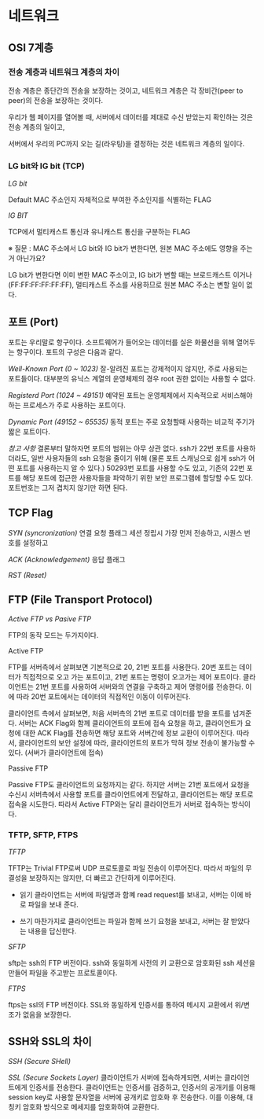 # 네트워크

## OSI 7계층

### 전송 계층과 네트워크 계층의 차이

전송 계층은 종단간의 전송을 보장하는 것이고, 네트워크 계층은 각 장비간(peer to peer)의 전송을 보장하는 것이다.

우리가 웹 페이지를 열어볼 때, 서버에서 데이터를 제대로 수신 받았는지 확인하는 것은 전송 계층의 일이고,

서버에서 우리의 PC까지 오는 길(라우팅)을 결정하는 것은 네트워크 계층의 일이다.

### LG bit와 IG bit (TCP)

_LG bit_

Default MAC 주소인지 자체적으로 부여한 주소인지를 식별하는 FLAG

_IG BIT_

TCP에서 멀티캐스트 통신과 유니캐스트 통신을 구분하는 FLAG


※ 질문 : MAC 주소에서 LG bit와 IG bit가 변한다면, 원본 MAC 주소에도 영향을 주는거 아닌가요?

LG bit가 변한다면 이미 변한 MAC 주소이고, IG bit가 변할 때는 브로드캐스트 이거나(FF:FF:FF:FF:FF:FF), 멀티캐스트 주소를 사용하므로 원본 MAC 주소는 변할 일이 없다.


## 포트 (Port)

포트는 우리말로 항구이다. 소프트웨어가 들어오는 데이터를 실은 화물선을 위해 열어두는 항구이다. 포트의 구성은 다음과 같다.

_Well-Known Port (0 ~ 1023)_
잘-알려진 포트는 강제적이지 않지만, 주로 사용되는 포트들이다. 대부분의 유닉스 계열의 운영체제의 경우 root 권한 없이는 사용할 수 없다.

_Registerd Port (1024 ~ 49151)_
예약된 포트는 운영체제에서 지속적으로 서비스해야하는 프로세스가 주로 사용하는 포트이다.

_Dynamic Port (49152 ~ 65535)_
동적 포트는 주로 요청할때 사용하는 비교적 주기가 짧은 포트이다.

_참고 사항_
결론부터 말하자면 포트의 범위는 아무 상관 없다. ssh가 22번 포트를 사용하더라도, 일반 사용자들의 ssh 요청을 줄이기 위해 (물론 포트 스캐닝으로 쉽게 ssh가 어떤 포트를 사용하는지 알 수 있다.) 50293번 포트를 사용할 수도 있고, 기존의 22번 포트를 해당 포트에 접근한 사용자들을 파악하기 위한 보안 프로그램에 할당할 수도 있다. 포트번호는 그저 겹치지 않기만 하면 된다.


## TCP Flag

_SYN (syncronization)_
연결 요청 플래그
세션 정립시 가장 먼저 전송하고, 시퀀스 번호를 설정하고

_ACK (Acknowledgement)_
응답 플래그

_RST (Reset)_




## FTP (File Transport Protocol)

_Active FTP vs Pasive FTP_

FTP의 동작 모드는 두가지이다.

Active FTP  

FTP를 서버측에서 살펴보면 기본적으로 20, 21번 포트를 사용한다. 20번 포트는 데이터가 직접적으로 오고 가는 포트이고, 21번 포트는 명령이 오고가는 제어 포트이다. 클라이언트는 21번 포트를 사용하여 서버와의 연결을 구축하고 제어 명령어를 전송한다. 이에 따라 20번 포트에서는 데이터의 직접적인 이동이 이루어진다.

클라이언트 측에서 살펴보면, 처음 서버측의 21번 포트로 데이터를 받을 포트를 넘겨준다. 서버는 ACK Flag와 함께 클라이언트의 포트에 접속 요청을 하고, 클라이언트가 요청에 대한 ACK Flag를 전송하면 해당 포트와 서버간에 정보 교환이 이루어진다. 따라서, 클라이언트의 보안 설정에 따라, 클라이언트의 포트가 막혀 정보 전송이 불가능할 수 있다. (서버가 클라이언트에 접속)

Passive FTP

Passive FTP도 클라이언트의 요청까지는 같다. 하지만 서버는 21번 포트에서 요청을 수신시 서버측에서 사용할 포트를 클라이언트에게 전달하고, 클라이언트는 해당 포트로 접속을 시도한다. 따라서 Active FTP와는 달리 클라이언트가 서버로 접속하는 방식이다.



### TFTP, SFTP, FTPS

_TFTP_

TFTP는 Trivial FTP로써 UDP 프로토콜로 파일 전송이 이루어진다. 따라서 파일의 무결성을 보장하지는 않지만, 더 빠르고 간단하게 이루어진다.

* 읽기
클라이언트는 서버에 파일명과 함꼐 read request를 보내고, 서버는 이에 바로 파일을 보내 준다.

* 쓰기
마찬가지로 클라이언트는 파일과 함께 쓰기 요청을 보내고, 서버는 잘 받았다는 내용을 답신한다.


_SFTP_

sftp는 ssh의 FTP 버전이다. ssh와 동일하게 사전의 키 교환으로 암호화된 ssh 세션을 만들어 파일을 주고받는 프로토콜이다.

_FTPS_

ftps는 ssl의 FTP 버전이다. SSL와 동일하게 인증서를 통하여 메시지 교환에서 위/변조가 없음을 보장한다.


## SSH와 SSL의 차이 

_SSH (Secure SHell)_


_SSL (Secure Sockets Layer)_
 클라이언트가 서버에 접속하게되면, 서버는 클라이언트에게 인증서를 전송한다. 클라이언트는 인증서를 검증하고, 인증서의 공개키를 이용해 session key로 사용할 문자열을 서버에 공개키로 암호화 후 전송한다. 이를 이용해, 대칭키 암호화 방식으로 메세지를 암호화하여 교환한다.